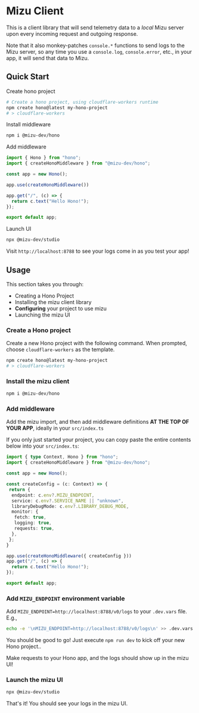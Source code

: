# Mizu Client

This is a client library that will send telemetry data to a *local* Mizu server upon every incoming request and outgoing response.

Note that it also monkey-patches `console.*` functions to send logs to the Mizu server, 
so any time you use a `console.log`, `console.error`, etc., in your app, it will send that data to Mizu.

## Quick Start

Create hono project
```sh
# Create a hono project, using cloudflare-workers runtime
npm create hono@latest my-hono-project
# > cloudflare-workers
```

Install middleware

```sh
npm i @mizu-dev/hono
```

Add middleware

```ts
import { Hono } from "hono";
import { createHonoMiddleware } from "@mizu-dev/hono";

const app = new Hono();

app.use(createHonoMiddleware())

app.get("/", (c) => {
  return c.text("Hello Hono!");
});

export default app;
```

Launch UI

```sh
npx @mizu-dev/studio
```

Visit `http://localhost:8788` to see your logs come in as you test your app!

## Usage

This section takes you through:

- Creating a Hono Project
- Installing the mizu client library
- **Configuring** your project to use mizu
- Launching the mizu UI

### Create a Hono project

Create a new Hono project with the following command. When prompted, choose `cloudflare-workers` as the template.

```sh
npm create hono@latest my-hono-project
# > cloudflare-workers
```

### Install the mizu client

```sh
npm i @mizu-dev/hono
```

### Add middleware

Add the mizu import, and then add middleware definitions **AT THE TOP OF YOUR APP**, ideally in your `src/index.ts`

If you only just started your project, you can copy paste the entire contents below into your `src/index.ts`:

```ts
import { type Context, Hono } from "hono";
import { createHonoMiddleware } from "@mizu-dev/hono";

const app = new Hono();

const createConfig = (c: Context) => {
 return {
  endpoint: c.env?.MIZU_ENDPOINT,
  service: c.env?.SERVICE_NAME || "unknown",
  libraryDebugMode: c.env?.LIBRARY_DEBUG_MODE,
  monitor: {
   fetch: true,
   logging: true,
   requests: true,
  },
 };
}

app.use(createHonoMiddleware({ createConfig }))
app.get("/", (c) => {
  return c.text("Hello Hono!");
});

export default app;
```

### Add `MIZU_ENDPOINT` environment variable

Add `MIZU_ENDPOINT=http://localhost:8788/v0/logs` to your `.dev.vars` file. E.g.,

```sh
echo -e '\nMIZU_ENDPOINT=http://localhost:8788/v0/logs\n' >> .dev.vars
```

You should be good to go! Just execute `npm run dev` to kick off your new Hono project..

Make requests to your Hono app, and the logs should show up in the mizu UI!

### Launch the mizu UI

```sh
npx @mizu-dev/studio
```

That's it! You should see your logs in the mizu UI.